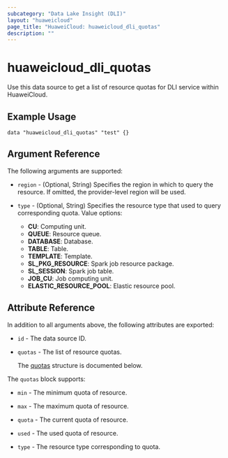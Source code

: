```yaml
---
subcategory: "Data Lake Insight (DLI)"
layout: "huaweicloud"
page_title: "HuaweiCloud: huaweicloud_dli_quotas"
description: ""
---
```


# huaweicloud_dli_quotas

Use this data source to get a list of resource quotas for DLI service within HuaweiCloud.

## Example Usage

```hcl
data "huaweicloud_dli_quotas" "test" {}
```

## Argument Reference

The following arguments are supported:

* `region` - (Optional, String) Specifies the region in which to query the resource.
  If omitted, the provider-level region will be used.

* `type` - (Optional, String) Specifies the resource type that used to query corresponding quota.
  Value options:
   + **CU**: Computing unit.
   + **QUEUE**: Resource queue.
   + **DATABASE**: Database.
   + **TABLE**: Table.
   + **TEMPLATE**: Template.
   + **SL_PKG_RESOURCE**: Spark job resource package.
   + **SL_SESSION**: Spark job table.
   + **JOB_CU**: Job computing unit.
   + **ELASTIC_RESOURCE_POOL**: Elastic resource pool.

## Attribute Reference

In addition to all arguments above, the following attributes are exported:

* `id` - The data source ID.

* `quotas` - The list of resource quotas.

  The [quotas](#Quotas_quotas_struct) structure is documented below.

<a name="Quotas_quotas_struct"></a>
The `quotas` block supports:

* `min` - The minimum quota of resource.

* `max` - The maximum quota of resource.

* `quota` - The current quota of resource.

* `used` - The used quota of resource.

* `type` - The resource type corresponding to quota.
